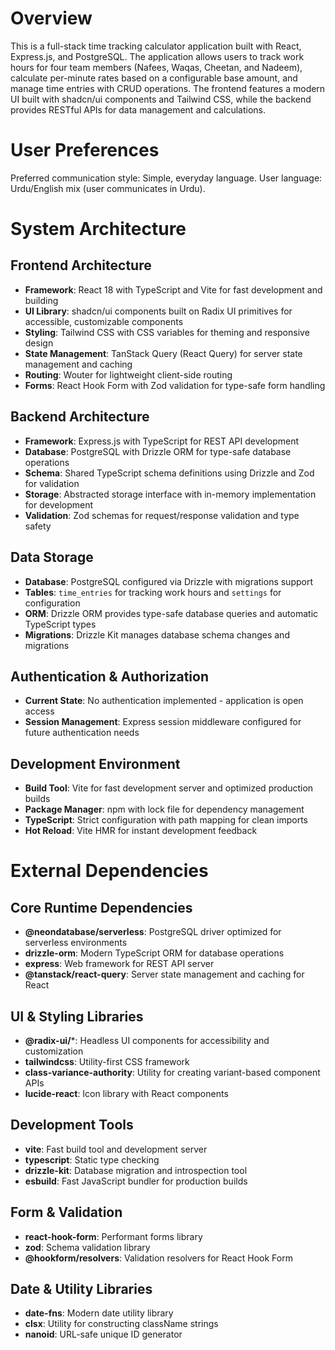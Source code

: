 # Overview

This is a full-stack time tracking calculator application built with React, Express.js, and PostgreSQL. The application allows users to track work hours for four team members (Nafees, Waqas, Cheetan, and Nadeem), calculate per-minute rates based on a configurable base amount, and manage time entries with CRUD operations. The frontend features a modern UI built with shadcn/ui components and Tailwind CSS, while the backend provides RESTful APIs for data management and calculations.

# User Preferences

Preferred communication style: Simple, everyday language.
User language: Urdu/English mix (user communicates in Urdu).

# System Architecture

## Frontend Architecture
- **Framework**: React 18 with TypeScript and Vite for fast development and building
- **UI Library**: shadcn/ui components built on Radix UI primitives for accessible, customizable components
- **Styling**: Tailwind CSS with CSS variables for theming and responsive design
- **State Management**: TanStack Query (React Query) for server state management and caching
- **Routing**: Wouter for lightweight client-side routing
- **Forms**: React Hook Form with Zod validation for type-safe form handling

## Backend Architecture
- **Framework**: Express.js with TypeScript for REST API development
- **Database**: PostgreSQL with Drizzle ORM for type-safe database operations
- **Schema**: Shared TypeScript schema definitions using Drizzle and Zod for validation
- **Storage**: Abstracted storage interface with in-memory implementation for development
- **Validation**: Zod schemas for request/response validation and type safety

## Data Storage
- **Database**: PostgreSQL configured via Drizzle with migrations support
- **Tables**: `time_entries` for tracking work hours and `settings` for configuration
- **ORM**: Drizzle ORM provides type-safe database queries and automatic TypeScript types
- **Migrations**: Drizzle Kit manages database schema changes and migrations

## Authentication & Authorization
- **Current State**: No authentication implemented - application is open access
- **Session Management**: Express session middleware configured for future authentication needs

## Development Environment
- **Build Tool**: Vite for fast development server and optimized production builds
- **Package Manager**: npm with lock file for dependency management
- **TypeScript**: Strict configuration with path mapping for clean imports
- **Hot Reload**: Vite HMR for instant development feedback

# External Dependencies

## Core Runtime Dependencies
- **@neondatabase/serverless**: PostgreSQL driver optimized for serverless environments
- **drizzle-orm**: Modern TypeScript ORM for database operations
- **express**: Web framework for REST API server
- **@tanstack/react-query**: Server state management and caching for React

## UI & Styling Libraries
- **@radix-ui/***: Headless UI components for accessibility and customization
- **tailwindcss**: Utility-first CSS framework
- **class-variance-authority**: Utility for creating variant-based component APIs
- **lucide-react**: Icon library with React components

## Development Tools
- **vite**: Fast build tool and development server
- **typescript**: Static type checking
- **drizzle-kit**: Database migration and introspection tool
- **esbuild**: Fast JavaScript bundler for production builds

## Form & Validation
- **react-hook-form**: Performant forms library
- **zod**: Schema validation library
- **@hookform/resolvers**: Validation resolvers for React Hook Form

## Date & Utility Libraries
- **date-fns**: Modern date utility library
- **clsx**: Utility for constructing className strings
- **nanoid**: URL-safe unique ID generator